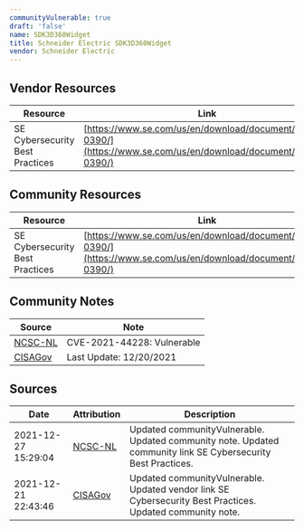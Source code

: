 ```yaml
---
communityVulnerable: true
draft: 'false'
name: SDK3D360Widget
title: Schneider Electric SDK3D360Widget
vendor: Schneider Electric
---
```


## Vendor Resources
| Resource | Link |
| --- | --- |
| SE Cybersecurity Best Practices | [https://www.se.com/us/en/download/document/7EN52-0390/](https://www.se.com/us/en/download/document/7EN52-0390/) |

## Community Resources
| Resource | Link |
| --- | --- |
| SE Cybersecurity Best Practices | [https://www.se.com/us/en/download/document/7EN52-0390/](https://www.se.com/us/en/download/document/7EN52-0390/) |

## Community Notes
| Source | Note |
| --- | --- |
| [NCSC-NL](https://github.com/NCSC-NL/log4shell/blob/main/software/README.md) | CVE-2021-44228: Vulnerable </ul> |
| [CISAGov](https://raw.githubusercontent.com/cisagov/log4j-affected-db/develop/README.md) | Last Update: 12/20/2021 |

## Sources
| Date | Attribution | Description |
| --- | --- | --- |
| 2021-12-27 15:29:04 | [NCSC-NL](https://github.com/NCSC-NL/log4shell/blob/main/software/README.md) | Updated communityVulnerable. Updated community note. Updated community link SE Cybersecurity Best Practices.  |
| 2021-12-21 22:43:46 | [CISAGov](https://raw.githubusercontent.com/cisagov/log4j-affected-db/develop/README.md) | Updated communityVulnerable. Updated vendor link SE Cybersecurity Best Practices. Updated community note.  |
